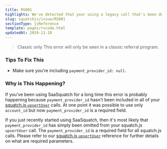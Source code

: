 ```yaml
---
title: RS001
highlights: We've detected that your using a legacy call that's been deprecated. At one point it was possible to use only `account_id` but now `payment_provider_id` is a required field. If your users don't have a `payment_provider_id`, then still include the field, just set it to `null`.
slug: squatchjs/issue/RS001
sectionType: jsReference
template: pages/rscode.html
updatedAt: 2019-11-18
---
```


> <span class="label">Classic only</span> This error will only be seen in a classic referral program.

### Tips To Fix This

 - Make sure you're including `payment_provider_id: null`.

### Why is This Happening?

If you've been using SaaSquatch for a long time this error is probably happening because `payment_provider_id` hasn't been included in all of your [squatch.js `upsertUser`](/developer/squatchjs/v2/reference/#upsertuser) calls. At one point it was possible to use only `account_id` but now `payment_provider_id` is a required field. 

If you just recently started using SaaSquatch, then it's most likely that `payment_provider_id` has simply been omitted from your squatch.js `upsertUser` call. The `payment_provider_id` is a required field for all squatch.js calls. Please refer to our [squatch.js `upsertUser`](/developer/squatchjs/v2/reference/#upsertuser) reference for further details on what are required parameters.

